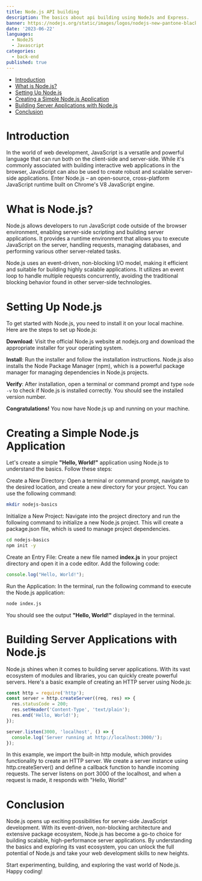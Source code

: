 ```yaml
---
title: Node.js API building
description: The basics about api building using NodeJs and Express.
banner: https://nodejs.org/static/images/logos/nodejs-new-pantone-black.svg
date: '2023-06-22'
languages:
  - NodeJS
  - Javascript
categories:
  - back-end
published: true
---
```


<script>
  import { Link } from '$lib/components';
</script>

- [Introduction](#introduction)
- [What is Node.js?](#what-is-nodejs)
- [Setting Up Node.js](#setting-up-nodejs)
- [Creating a Simple Node.js Application](#creating-a-simple-nodejs-application)
- [Building Server Applications with Node.js](#building-server-applications-with-nodejs)
- [Conclusion](#conclusion)

# Introduction

In the world of web development, JavaScript is a versatile and powerful language that can run both on the client-side and server-side. While it's commonly associated with building interactive web applications in the browser, JavaScript can also be used to create robust and scalable server-side applications. Enter Node.js – an open-source, cross-platform JavaScript runtime built on Chrome's V8 JavaScript engine.  


# What is Node.js?

Node.js allows developers to run JavaScript code outside of the browser environment, enabling server-side scripting and building server applications. It provides a runtime environment that allows you to execute JavaScript on the server, handling requests, managing databases, and performing various other server-related tasks.

Node.js uses an event-driven, non-blocking I/O model, making it efficient and suitable for building highly scalable applications. It utilizes an event loop to handle multiple requests concurrently, avoiding the traditional blocking behavior found in other server-side technologies.


# Setting Up Node.js

To get started with Node.js, you need to install it on your local machine. Here are the steps to set up Node.js:

**Download**: Visit the official <Link href="https://nodejs.org/">Node.js</Link> website at nodejs.org and download the appropriate installer for your operating system.

**Install**: Run the installer and follow the installation instructions. Node.js also installs the Node Package Manager (npm), which is a powerful package manager for managing dependencies in Node.js projects.

**Verify**: After installation, open a terminal or command prompt and type `node -v` to check if Node.js is installed correctly. You should see the installed version number.

**Congratulations!** You now have Node.js up and running on your machine.


# Creating a Simple Node.js Application 

Let's create a simple **"Hello, World!"** application using Node.js to understand the basics. Follow these steps:

Create a New Directory: Open a terminal or command prompt, navigate to the desired location, and create a new directory for your project. You can use the following command:

```bash
mkdir nodejs-basics
```

Initialize a New Project: Navigate into the project directory and run the following command to initialize a new Node.js project. This will create a package.json file, which is used to manage project dependencies.

```bash
cd nodejs-basics
npm init -y
```

Create an Entry File: Create a new file named **index.js** in your project directory and open it in a code editor. Add the following code:

```js
console.log("Hello, World!");
```
Run the Application: In the terminal, run the following command to execute the Node.js application:

```bash
node index.js
```

You should see the output **"Hello, World!"** displayed in the terminal.


# Building Server Applications with Node.js

Node.js shines when it comes to building server applications. With its vast ecosystem of modules and libraries, you can quickly create powerful servers. Here's a basic example of creating an HTTP server using Node.js:

```js
const http = require('http');
const server = http.createServer((req, res) => {
  res.statusCode = 200;
  res.setHeader('Content-Type', 'text/plain');
  res.end('Hello, World!');
});
```

```js
server.listen(3000, 'localhost', () => {
  console.log('Server running at http://localhost:3000/');
});
```

In this example, we import the built-in http module, which provides functionality to create an HTTP server. We create a server instance using http.createServer() and define a callback function to handle incoming requests. The server listens on port 3000 of the localhost, and when a request is made, it responds with "Hello, World!"


# Conclusion

Node.js opens up exciting possibilities for server-side JavaScript development. With its event-driven, non-blocking architecture and extensive package ecosystem, Node.js has become a go-to choice for building scalable, high-performance server applications. By understanding the basics and exploring its vast ecosystem, you can unlock the full potential of Node.js and take your web development skills to new heights.

Start experimenting, building, and exploring the vast world of Node.js. Happy coding!
